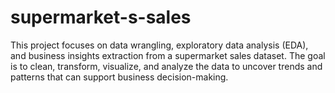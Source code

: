 # supermarket-s-sales
This project focuses on data wrangling, exploratory data analysis (EDA), and business insights extraction from a supermarket sales dataset. The goal is to clean, transform, visualize, and analyze the data to uncover trends and patterns that can support business decision-making.

